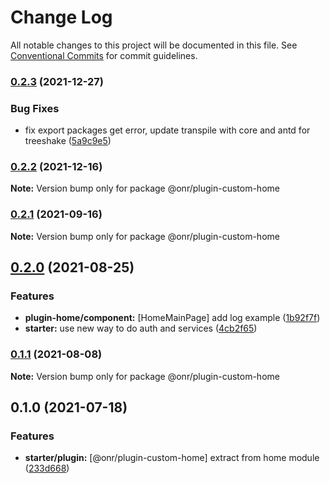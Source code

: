 # Change Log

All notable changes to this project will be documented in this file.
See [Conventional Commits](https://conventionalcommits.org) for commit guidelines.

### [0.2.3](https://github.com/OnrampLab/onr-react-ui/compare/@onr/plugin-custom-home@0.2.2...@onr/plugin-custom-home@0.2.3) (2021-12-27)


### Bug Fixes

* fix export packages get error, update transpile with core and antd for treeshake ([5a9c9e5](https://github.com/OnrampLab/onr-react-ui/commit/5a9c9e5d2bce31ab8d53c0cacac731d2623ca7d2))



### [0.2.2](https://github.com/OnrampLab/onr-react-ui/compare/@onr/plugin-custom-home@0.2.1...@onr/plugin-custom-home@0.2.2) (2021-12-16)

**Note:** Version bump only for package @onr/plugin-custom-home





### [0.2.1](https://github.com/OnrampLab/onr-react-ui/compare/@onr/plugin-custom-home@0.2.0...@onr/plugin-custom-home@0.2.1) (2021-09-16)

**Note:** Version bump only for package @onr/plugin-custom-home





## [0.2.0](https://github.com/OnrampLab/onr-react-ui/compare/@onr/plugin-custom-home@0.1.1...@onr/plugin-custom-home@0.2.0) (2021-08-25)


### Features

* **plugin-home/component:** [HomeMainPage] add log example ([1b92f7f](https://github.com/OnrampLab/onr-react-ui/commit/1b92f7f9d652a88cee7d2d2aff29aa07ca8cfb15))
* **starter:** use new way to do auth and services ([4cb2f65](https://github.com/OnrampLab/onr-react-ui/commit/4cb2f65cf7d4c61466aadf4c902cb4ca66e66cd3))



### [0.1.1](https://github.com/OnrampLab/onr-react-ui/compare/@onr/plugin-custom-home@0.1.0...@onr/plugin-custom-home@0.1.1) (2021-08-08)

**Note:** Version bump only for package @onr/plugin-custom-home





## 0.1.0 (2021-07-18)


### Features

* **starter/plugin:** [@onr/plugin-custom-home] extract from home module ([233d668](https://github.com/OnrampLab/onr-react-ui/commit/233d668756edcc59b2c93c3582a41134c109813f))
